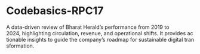 # Codebasics-RPC17
A data-driven review of Bharat Herald’s performance from 2019 to 2024, highlighting circulation, revenue, and operational shifts. It provides actionable insights to guide the company’s roadmap for sustainable digital transformation.
